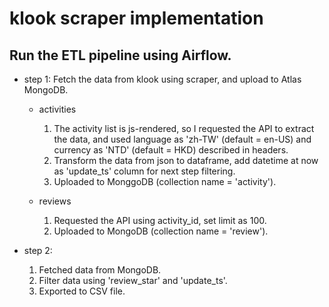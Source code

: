 # klook scraper implementation

## Run the ETL pipeline using Airflow.

- step 1: Fetch the data from klook using scraper, and upload to Atlas MongoDB.

  - activities

    1. The activity list is js-rendered, so I requested the API to extract the data,
       and used language as 'zh-TW' (default = en-US) and currency as 'NTD' (default = HKD) described in headers.
    2. Transform the data from json to dataframe, add datetime at now as 'update_ts' column for next step filtering.
    3. Uploaded to MonggoDB (collection name = 'activity').

  - reviews
    1. Requested the API using activity_id, set limit as 100.
    2. Uploaded to MongoDB (collection name = 'review').

- step 2:

  1. Fetched data from MongoDB.
  2. Filter data using 'review_star' and 'update_ts'.
  3. Exported to CSV file.

